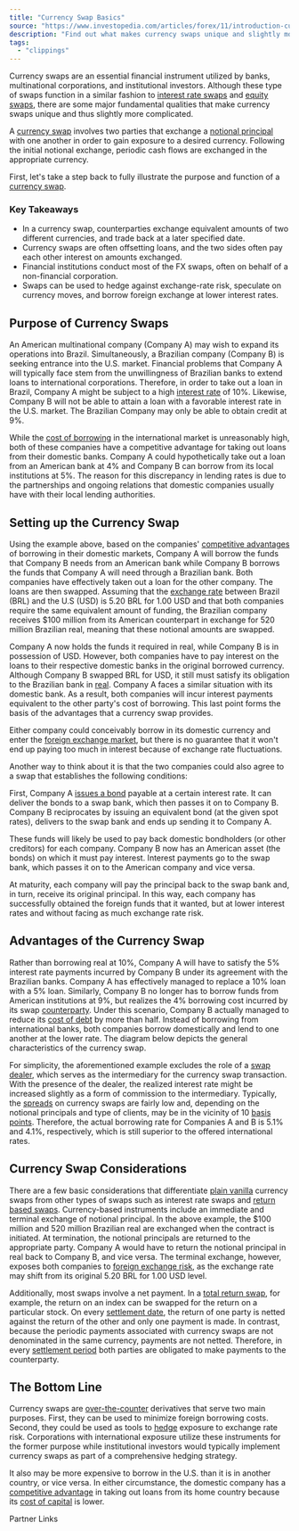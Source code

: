 ```yaml
---
title: "Currency Swap Basics"
source: "https://www.investopedia.com/articles/forex/11/introduction-currency-swaps.asp"
description: "Find out what makes currency swaps unique and slightly more complicated than other types of swaps."
tags:
  - "clippings"
---
```

Currency swaps are an essential financial instrument utilized by banks, multinational corporations, and institutional investors. Although these type of swaps function in a similar fashion to [interest rate swaps](https://www.investopedia.com/terms/i/interestrateswap.asp) and [equity swaps](https://www.investopedia.com/terms/e/equityswap.asp), there are some major fundamental qualities that make currency swaps unique and thus slightly more complicated.

A [currency swap](https://www.investopedia.com/terms/c/currencyswap.asp) involves two parties that exchange a [notional principal](https://www.investopedia.com/terms/n/notionalprincipalamount.asp) with one another in order to gain exposure to a desired currency. Following the initial notional exchange, periodic cash flows are exchanged in the appropriate currency.

First, let's take a step back to fully illustrate the purpose and function of a [currency swap](https://www.investopedia.com/ask/answers/042315/how-do-currency-swaps-work.asp).

### Key Takeaways

- In a currency swap, counterparties exchange equivalent amounts of two different currencies, and trade back at a later specified date.
- Currency swaps are often offsetting loans, and the two sides often pay each other interest on amounts exchanged.
- Financial institutions conduct most of the FX swaps, often on behalf of a non-financial corporation.
- Swaps can be used to hedge against exchange-rate risk, speculate on currency moves, and borrow foreign exchange at lower interest rates.

## Purpose of Currency Swaps

An American multinational company (Company A) may wish to expand its operations into Brazil. Simultaneously, a Brazilian company (Company B) is seeking entrance into the U.S. market. Financial problems that Company A will typically face stem from the unwillingness of Brazilian banks to extend loans to international corporations. Therefore, in order to take out a loan in Brazil, Company A might be subject to a high [interest rate](https://www.investopedia.com/terms/i/interestrate.asp) of 10%. Likewise, Company B will not be able to attain a loan with a favorable interest rate in the U.S. market. The Brazilian Company may only be able to obtain credit at 9%.

While the [cost of borrowing](https://www.investopedia.com/terms/c/costoffunds.asp) in the international market is unreasonably high, both of these companies have a competitive advantage for taking out loans from their domestic banks. Company A could hypothetically take out a loan from an American bank at 4% and Company B can borrow from its local institutions at 5%. The reason for this discrepancy in lending rates is due to the partnerships and ongoing relations that domestic companies usually have with their local lending authorities.

## Setting up the Currency Swap

Using the example above, based on the companies' [competitive advantages](https://www.investopedia.com/terms/c/competitive_advantage.asp) of borrowing in their domestic markets, Company A will borrow the funds that Company B needs from an American bank while Company B borrows the funds that Company A will need through a Brazilian bank. Both companies have effectively taken out a loan for the other company. The loans are then swapped. Assuming that the [exchange rate](https://www.investopedia.com/terms/e/exchangerate.asp) between Brazil (BRL) and the U.S (USD) is 5.20 BRL for 1.00 USD and that both companies require the same equivalent amount of funding, the Brazilian company receives $100 million from its American counterpart in exchange for 520 million Brazilian real, meaning that these notional amounts are swapped.

Company A now holds the funds it required in real, while Company B is in possession of USD. However, both companies have to pay interest on the loans to their respective domestic banks in the original borrowed currency. Although Company B swapped BRL for USD, it still must satisfy its obligation to the Brazilian bank in [real](https://www.investopedia.com/terms/forex/a/brl-brazilian-real.asp). Company A faces a similar situation with its domestic bank. As a result, both companies will incur interest payments equivalent to the other party's cost of borrowing. This last point forms the basis of the advantages that a currency swap provides.

Either company could conceivably borrow in its domestic currency and enter the [foreign exchange market](https://www.investopedia.com/articles/forex/06/interbank.asp), but there is no guarantee that it won't end up paying too much in interest because of exchange rate fluctuations.

Another way to think about it is that the two companies could also agree to a swap that establishes the following conditions:

First, Company A [issues a bond](https://www.investopedia.com/articles/investing/062813/why-companies-issue-bonds.asp) payable at a certain interest rate. It can deliver the bonds to a swap bank, which then passes it on to Company B. Company B reciprocates by issuing an equivalent bond (at the given spot rates), delivers to the swap bank and ends up sending it to Company A.

These funds will likely be used to pay back domestic bondholders (or other creditors) for each company. Company B now has an American asset (the bonds) on which it must pay interest. Interest payments go to the swap bank, which passes it on to the American company and vice versa.

At maturity, each company will pay the principal back to the swap bank and, in turn, receive its original principal. In this way, each company has successfully obtained the foreign funds that it wanted, but at lower interest rates and without facing as much exchange rate risk.

## Advantages of the Currency Swap

Rather than borrowing real at 10%, Company A will have to satisfy the 5% interest rate payments incurred by Company B under its agreement with the Brazilian banks. Company A has effectively managed to replace a 10% loan with a 5% loan. Similarly, Company B no longer has to borrow funds from American institutions at 9%, but realizes the 4% borrowing cost incurred by its swap [counterparty](https://www.investopedia.com/terms/c/counterparty.asp). Under this scenario, Company B actually managed to reduce its [cost of debt](https://www.investopedia.com/terms/c/costofdebt.asp) by more than half. Instead of borrowing from international banks, both companies borrow domestically and lend to one another at the lower rate. The diagram below depicts the general characteristics of the currency swap.

For simplicity, the aforementioned example excludes the role of a [swap dealer](https://www.investopedia.com/terms/s/swap-dealer.asp), which serves as the intermediary for the currency swap transaction. With the presence of the dealer, the realized interest rate might be increased slightly as a form of commission to the intermediary. Typically, the [spreads](https://www.investopedia.com/terms/s/spread.asp) on currency swaps are fairly low and, depending on the notional principals and type of clients, may be in the vicinity of 10 [basis points](https://www.investopedia.com/terms/b/basispoint.asp). Therefore, the actual borrowing rate for Companies A and B is 5.1% and 4.1%, respectively, which is still superior to the offered international rates.

## Currency Swap Considerations

There are a few basic considerations that differentiate [plain vanilla](https://www.investopedia.com/terms/p/plainvanilla.asp) currency swaps from other types of swaps such as interest rate swaps and [return based swaps](https://www.investopedia.com/terms/t/totalreturnswap.asp). Currency-based instruments include an immediate and terminal exchange of notional principal. In the above example, the $100 million and 520 million Brazilian real are exchanged when the contract is initiated. At termination, the notional principals are returned to the appropriate party. Company A would have to return the notional principal in real back to Company B, and vice versa. The terminal exchange, however, exposes both companies to [foreign exchange risk](https://www.investopedia.com/terms/f/foreignexchangerisk.asp), as the exchange rate may shift from its original 5.20 BRL for 1.00 USD level.

Additionally, most swaps involve a net payment. In a [total return swap](https://www.investopedia.com/terms/t/totalreturnswap.asp), for example, the return on an index can be swapped for the return on a particular stock. On every [settlement date](https://www.investopedia.com/terms/s/settlementdate.asp), the return of one party is netted against the return of the other and only one payment is made. In contrast, because the periodic payments associated with currency swaps are not denominated in the same currency, payments are not netted. Therefore, in every [settlement period](https://www.investopedia.com/terms/s/settlement_period.asp) both parties are obligated to make payments to the counterparty.

## The Bottom Line

Currency swaps are [over-the-counter](https://www.investopedia.com/terms/o/otc.asp) derivatives that serve two main purposes. First, they can be used to minimize foreign borrowing costs. Second, they could be used as tools to [hedge](https://www.investopedia.com/terms/h/hedge.asp) exposure to exchange rate risk. Corporations with international exposure utilize these instruments for the former purpose while institutional investors would typically implement currency swaps as part of a comprehensive hedging strategy.

It also may be more expensive to borrow in the U.S. than it is in another country, or vice versa. In either circumstance, the domestic company has a [competitive advantage](https://www.investopedia.com/terms/c/competitive_advantage.asp) in taking out loans from its home country because its [cost of capital](https://www.investopedia.com/terms/i/initialcashflow.asp) is lower.

Partner Links